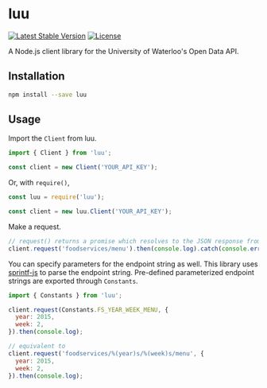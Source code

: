 # luu
[![Latest Stable Version](https://img.shields.io/npm/v/luu.svg)](https://www.npmjs.com/package/luu)
[![License](https://img.shields.io/github/license/hkwu/luu.svg)](https://www.npmjs.com/package/luu)

A Node.js client library for the University of Waterloo's Open Data API.

## Installation

```bash
npm install --save luu
```

## Usage
Import the `Client` from luu.

```js
import { Client } from 'luu';

const client = new Client('YOUR_API_KEY');
```

Or, with `require()`,

```js
const luu = require('luu');

const client = new luu.Client('YOUR_API_KEY');
```

Make a request.

```js
// request() returns a promise which resolves to the JSON response from the API
client.request('foodservices/menu').then(console.log).catch(console.error);
```

You can specify parameters for the endpoint string as well. This library uses [sprintf-js](https://www.npmjs.com/package/sprintf-js) to parse the endpoint string. Pre-defined parameterized endpoint strings are exported through `Constants`.

```js
import { Constants } from 'luu';

client.request(Constants.FS_YEAR_WEEK_MENU, {
  year: 2015,
  week: 2,
}).then(console.log);

// equivalent to
client.request('foodservices/%(year)s/%(week)s/menu', {
  year: 2015,
  week: 2,
}).then(console.log);
```
